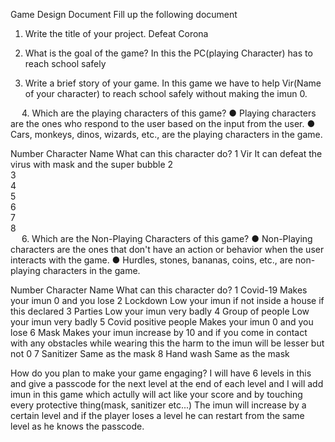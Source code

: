 Game Design Document
Fill up the following document 




1.	Write the title of your project.
         Defeat Corona


2.	What is the goal of the game? 
In this the PC(playing Character) has to reach school safely



3.	Write a brief story of your game.
In this game we have to help Vir(Name of your character) to reach school safely without making the imun 0. 







 
4.	Which are the playing characters of this game? 
●	Playing characters are the ones who respond to the user based on the input from the user.
●	Cars, monkeys, dinos, wizards, etc., are the playing characters in the game.  

Number	Character Name	What can this character do?
1	Vir	It can defeat the virus with mask and the super bubble
2		
3		
4		
5		
6		
7		
8		
 
6.	Which are the Non-Playing Characters of this game?
●	Non-Playing characters are the ones that don't have an action or behavior when the user interacts with the game.
●	Hurdles, stones, bananas, coins, etc., are non-playing characters in the game.   

Number	Character Name	What can this character do?
1	Covid-19	Makes your imun 0 and you lose
2	Lockdown	Low your imun if not inside a house if this declared
3	Parties	Low your imun very badly
4	Group of people	Low your imun very badly
5	Covid positive people	Makes your imun 0 and you lose
6	Mask	Makes your imun increase by 10 and if you come in contact with any obstacles while wearing this the harm to the imun will be lesser but not 0
7	Sanitizer	Same as the mask
8	Hand wash	Same as the mask
 



How do you plan to make your game engaging? 
I will have 6 levels in this and give a passcode for the next level at the end of each level and I will add imun in this game which actully will act like your score and by touching every protective thing(mask, sanitizer etc...)
The imun will increase by a certain level and if the player loses a level he can restart from the same level as he knows the passcode.
